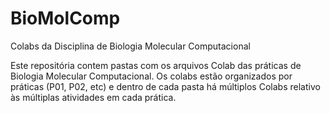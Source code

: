# BioMolComp
Colabs da Disciplina de Biologia Molecular Computacional

Este repositória contem pastas com os arquivos Colab das práticas de Biologia Molecular Computacional. Os colabs estão organizados por práticas (P01, P02, etc) e dentro de cada pasta há múltiplos Colabs relativo às múltiplas atividades em cada prática.
